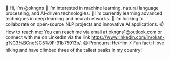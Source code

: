 👋 Hi, I’m @okngns
👀 I’m interested in machine learning, natural language processing, and AI-driven technologies.
🌱 I’m currently learning advanced techniques in deep learning and neural networks.
💞️ I’m looking to collaborate on open-source NLP projects and innovative AI applications.
📫 How to reach me: You can reach me via email at okngns1@outlook.com or  connect with me on LinkedIn via the link https://www.linkedin.com/in/okan-g%C3%BCne%C5%9F-91b75913b/.
😄 Pronouns: He/Him
⚡ Fun fact: I love hiking and have climbed three of the tallest peaks in my country!

<!---
okngns/okngns is a ✨ special ✨ repository because its `README.md` (this file) appears on your GitHub profile.
You can click the Preview link to take a look at your changes.
--->
